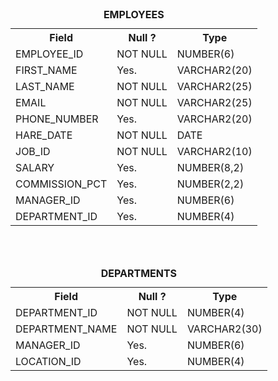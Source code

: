 <table>
  <caption><b>EMPLOYEES</b></caption>
  <tr>
    <th>Field</th>
    <th>Null ?</th>
    <th>Type</th>
  </tr>
  
  <tr>
    <td>EMPLOYEE_ID</td>
    <td>NOT NULL </td> 
    <td>NUMBER(6)</td>
  </tr>
  
  <tr>             
    <td>FIRST_NAME</td>
    <td>Yes. </td> 
    <td>VARCHAR2(20)</td>
  </tr>
  
  <tr>              
    <td>LAST_NAME</td>
    <td> NOT NULL</td> 
    <td>VARCHAR2(25)</td>
  </tr>
  
  <tr>            
    <td>EMAIL</td>
    <td>NOT NULL</td> 
    <td>VARCHAR2(25)</td>
  </tr>
  
  <tr>            
    <td>PHONE_NUMBER</td>
    <td>Yes. </td> 
    <td>VARCHAR2(20)</td>
  </tr>
  
  <tr>            
    <td>HARE_DATE</td>
    <td>NOT NULL</td> 
    <td>DATE</td>
  </tr>
  
  <tr>            
    <td>JOB_ID</td>
    <td>NOT NULL</td> 
    <td>VARCHAR2(10)</td>
  </tr>
  
  <tr>            
    <td>SALARY</td>
    <td>Yes. </td> 
    <td>NUMBER(8,2)</td>
  </tr>
  
   <tr>            
    <td>COMMISSION_PCT</td>
    <td>Yes. </td> 
    <td>NUMBER(2,2)</td>
  </tr>
  
  <tr>            
    <td>MANAGER_ID</td>
    <td>Yes. </td> 
    <td>NUMBER(6)</td>
  </tr>
  
  <tr>            
    <td>DEPARTMENT_ID</td>
    <td>Yes. </td> 
    <td>NUMBER(4)</td>
  </tr>
</table>

<br><br>

<table>
  <caption><b>DEPARTMENTS</b></caption>
  <tr>
    <th>Field</th>
    <th>Null ?</th>
    <th>Type</th>
  </tr>
  
  <tr>
    <td>DEPARTMENT_ID</td>
    <td>NOT NULL </td> 
    <td>NUMBER(4)</td>
  </tr>
  
  <tr>             
    <td>DEPARTMENT_NAME</td>
    <td>NOT NULL</td> 
    <td>VARCHAR2(30)</td>
  </tr>
  
   <tr>
    <td>MANAGER_ID</td>
    <td>Yes. </td> 
    <td>NUMBER(6)</td>
  </tr>
  
<tr>
    <td>LOCATION_ID</td>
    <td>Yes. </td> 
    <td>NUMBER(4)</td>
  </tr>

</table>
